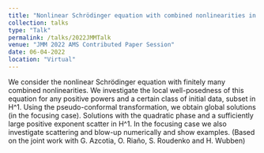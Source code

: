 ```yaml
---
title: "Nonlinear Schrödinger equation with combined nonlinearities in 1D"
collection: talks
type: "Talk"
permalink: /talks/2022JMMTalk
venue: "JMM 2022 AMS Contributed Paper Session"
date: 06-04-2022
location: "Virtual"
---
```


We consider the nonlinear Schrödinger equation with finitely many combined nonlinearities. We investigate the local well-posedness of this equation for any positive powers and a certain class of initial data, subset in H^1. Using the pseudo-conformal transformation, we obtain global solutions (in the focusing case). Solutions with the quadratic phase and a sufficiently large positive exponent scatter in H^1. In the focusing case we also investigate scattering and blow-up numerically and show examples. (Based on the joint work with G. Azcotia, O. Riaño, S. Roudenko and H. Wubben)
